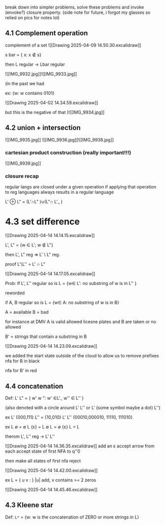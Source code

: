 break down into simpler problems, solve these problems and invoke (envoke?) closure property. 
(side note for future, i forgot my glasses so relied on pics for notes lol)

## 4.1 Complement operation 

complement of a set 
![[Drawing 2025-04-09 14.50.30.excalidraw]]

s bar = { x: x ∉ s}

then L regular -> Lbar regular 

![[IMG_9932.jpg]]![[IMG_9933.jpg]]

(in the past we had 


ex: {w: w contains 0101}

![[Drawing 2025-04-02 14.34.59.excalidraw]]

but this is the negative of that )![[IMG_9934.jpg]]


## 4.2 union + intersection  

![[IMG_9935.jpg]]
![[IMG_9936.jpg]]![[IMG_9938.jpg]]

### cartesian product construction (really important!!!) 
![[IMG_9939.jpg]]


### closure recap 
regular langs are closed under a given operation if applying that operation to reg languages always results in a regular language 

L' ⊕ L" = (L'∩L" )∪(L"∩ L'_ )

# 4.3 set difference 
![[Drawing 2025-04-14 14.14.15.excalidraw]]

L', L" = {w ∈ L'; w ∉ L"}

then L', L" reg => L' \ L" reg.

proof L'\L'' = L' ∩ L"

![[Drawing 2025-04-14 14.17.05.excalidraw]]

Prob: If L', L'' regular so is L = {w∈ L': no substring of w is in L'' }


reworded 

if A, B regular so is L = {w∈ A: no substring of w is in B}

A = available
B = bad

for instance at DMV A is valid allowed licesne plates and B are taken or no allowed 

B' = strings that contain a substring in B 

![[Drawing 2025-04-14 14.23.09.excalidraw]]

we added the start state outside of the cloud to allow us to remove prefixes 
nfa for B  in black 

nfa for B' in red



## 4.4 concatenation 

Def: 
L' L" = { w' w ": w' ∈L'., w'' ∈ L'' }

(also denoted with a circle around L' L'' or L' (some symbol maybe a dot) L'')

ex L' {000,111} L'' = {10,010}
L' L'' {00010,000010, 11110, 111010}

ex  L ∅ = ∅
L {ε} = L 
∅ L = ∅
{ε} L = L 

therom 
L', L'' reg -> L' L'' 

![[Drawing 2025-04-14 14.36.35.excalidraw]]
add an  ε accept arrow from each accept state of first NFA to q''0

then make all states of first nfa reject 

![[Drawing 2025-04-14 14.42.00.excalidraw]]

ex L = { u v : } |u| add, v contains >= 2 zeros

![[Drawing 2025-04-14 14.45.46.excalidraw]]

## 4.3 Kleene star 

Def: 
`L*` = {w: w is the concatenation of ZERO or more strings in L}